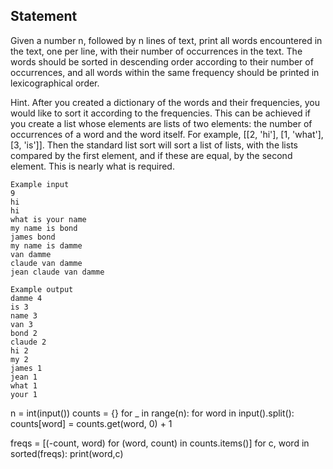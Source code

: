 ## Statement
Given a number n, followed by n lines of text, print all words encountered in the text, one per line, with their number of occurrences in the text. The words should be sorted in descending order according to their number of occurrences, and all words within the same frequency should be printed in lexicographical order.

Hint. After you created a dictionary of the words and their frequencies, you would like to sort it according to the frequencies. This can be achieved if you create a list whose elements are lists of two elements: the number of occurrences of a word and the word itself. For example, [[2, 'hi'], [1, 'what'], [3, 'is']]. Then the standard list sort will sort a list of lists, with the lists compared by the first element, and if these are equal, by the second element. This is nearly what is required.
```
Example input
9
hi
hi
what is your name
my name is bond
james bond
my name is damme
van damme
claude van damme
jean claude van damme

Example output
damme 4
is 3
name 3
van 3
bond 2
claude 2
hi 2
my 2
james 1
jean 1
what 1
your 1
```
  
n = int(input())
counts = {}
for _ in range(n):
  for word in input().split():
    counts[word] = counts.get(word, 0) + 1

freqs = [(-count, word) for (word, count) in counts.items()]
for c, word in sorted(freqs):
     print(word,c)
